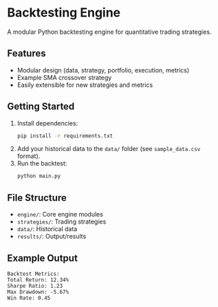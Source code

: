 # Backtesting Engine

A modular Python backtesting engine for quantitative trading strategies.

## Features
- Modular design (data, strategy, portfolio, execution, metrics)
- Example SMA crossover strategy
- Easily extensible for new strategies and metrics

## Getting Started
1. Install dependencies:
   ```bash
   pip install -r requirements.txt
   ```
2. Add your historical data to the `data/` folder (see `sample_data.csv` format).
3. Run the backtest:
   ```bash
   python main.py
   ```

## File Structure
- `engine/`: Core engine modules
- `strategies/`: Trading strategies
- `data/`: Historical data
- `results/`: Output/results

## Example Output
```
Backtest Metrics:
Total Return: 12.34%
Sharpe Ratio: 1.23
Max Drawdown: -5.67%
Win Rate: 0.45
```
